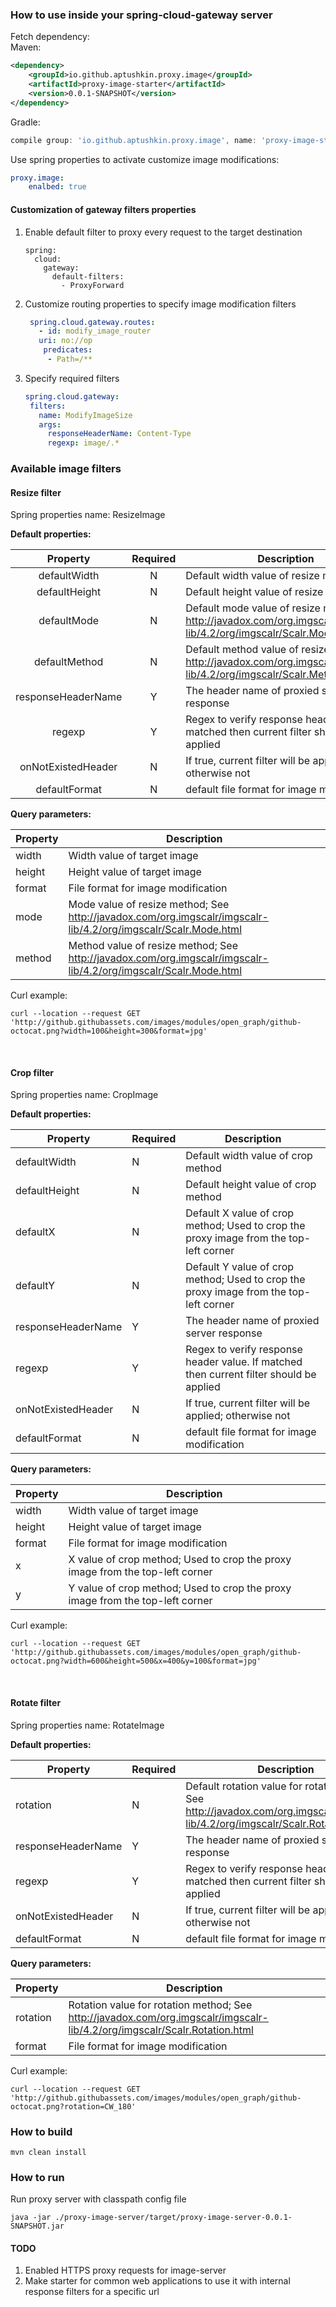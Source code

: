 ### How to use inside your spring-cloud-gateway server

Fetch dependency:
<br>Maven:
```xml
<dependency>
    <groupId>io.github.aptushkin.proxy.image</groupId>
    <artifactId>proxy-image-starter</artifactId>
    <version>0.0.1-SNAPSHOT</version>
</dependency>
```
Gradle:
```groovy
compile group: 'io.github.aptushkin.proxy.image', name: 'proxy-image-starter', version: '0.0.1-SNAPSHOT'
```

Use spring properties to activate customize image modifications: 
```yaml
proxy.image:
    enalbed: true
```

#### Customization of gateway filters properties

1. Enable default filter to proxy every request to the target destination
    ```
    spring:
      cloud:
        gateway:
          default-filters:
            - ProxyForward
    ```
2. Customize routing properties to specify image modification filters
    ```yaml
     spring.cloud.gateway.routes:
       - id: modify_image_router
       uri: no://op
        predicates:
         - Path=/**
    ```

3. Specify required filters
    ```yaml
    spring.cloud.gateway:
     filters:
       name: ModifyImageSize
       args:
         responseHeaderName: Content-Type
         regexp: image/.*
    ```
   
### Available image filters

#### Resize filter

Spring properties name: ResizeImage

**Default properties:**

| Property           	| Required 	| Description                                                                                                            	|
|:--------------------:	|:----------:	|------------------------------------------------------------------------------------------------------------------------	|
| defaultWidth       	| N        	| Default width value of resize method                                                                                   	|
| defaultHeight      	| N        	| Default height value of resize method                                                                                  	|
| defaultMode        	| N        	| Default mode value of resize method; See http://javadox.com/org.imgscalr/imgscalr-lib/4.2/org/imgscalr/Scalr.Mode.html 	|
| defaultMethod      	| N        	| Default method value of resize method; http://javadox.com/org.imgscalr/imgscalr-lib/4.2/org/imgscalr/Scalr.Method.html 	|
| responseHeaderName 	| Y        	| The header name of proxied server response                                                                             	|
| regexp             	| Y        	| Regex to verify response header value. If matched then current filter should be applied                                	|
| onNotExistedHeader 	| N        	| If true, current filter will be applied; otherwise not                                                                 	|
| defaultFormat      	| N        	| default file format for image modification                                                                             	|                                                                   |

**Query parameters:**

| Property 	| Description                                                                                                      	|
|----------	|------------------------------------------------------------------------------------------------------------------	|
| width    	| Width value of target image                                                                                      	|
| height   	| Height value of target image                                                                                     	|
| format   	| File format for image modification                                                                               	|
| mode     	| Mode value of resize method; See http://javadox.com/org.imgscalr/imgscalr-lib/4.2/org/imgscalr/Scalr.Mode.html   	|
| method   	| Method value of resize method; See http://javadox.com/org.imgscalr/imgscalr-lib/4.2/org/imgscalr/Scalr.Mode.html 	|

Curl example:
```
curl --location --request GET 'http://github.githubassets.com/images/modules/open_graph/github-octocat.png?width=100&height=300&format=jpg'
```

<br>

#### Crop filter

Spring properties name: CropImage

**Default properties:**

| Property           	| Required 	| Description                                                                             	|
|--------------------	|----------	|-----------------------------------------------------------------------------------------	|
| defaultWidth       	| N        	| Default width value of crop method                                                    	|
| defaultHeight      	| N        	| Default height value of crop method                                                   	|
| defaultX           	| N        	| Default X value of crop method; Used to crop the proxy image from the top-left corner   	|
| defaultY           	| N        	| Default Y value of crop method; Used to crop the proxy image from the top-left corner   	|
| responseHeaderName 	| Y        	| The header name of proxied server response                                              	|
| regexp             	| Y        	| Regex to verify response header value. If matched then current filter should be applied 	|
| onNotExistedHeader 	| N        	| If true, current filter will be applied; otherwise not                                  	|
| defaultFormat      	| N        	| default file format for image modification                                              	|

**Query parameters:**

| Property 	| Description                                                                   	|
|----------	|-------------------------------------------------------------------------------	|
| width    	| Width value of target image                                                   	|
| height   	| Height value of target image                                                  	|
| format   	| File format for image modification                                            	|
| x        	| X value of crop method; Used to crop the proxy image from the top-left corner 	|
| y        	| Y value of crop method; Used to crop the proxy image from the top-left corner 	|

Curl example:
```
curl --location --request GET 'http://github.githubassets.com/images/modules/open_graph/github-octocat.png?width=600&height=500&x=400&y=100&format=jpg'
```

<br>

#### Rotate filter

Spring properties name: RotateImage

**Default properties:**

| Property           	| Required 	| Description                                                                                                                       	|
|--------------------	|----------	|-----------------------------------------------------------------------------------------------------------------------------------	|
| rotation           	| N        	| Default rotation value for rotation method; See http://javadox.com/org.imgscalr/imgscalr-lib/4.2/org/imgscalr/Scalr.Rotation.html 	|
| responseHeaderName 	| Y        	| The header name of proxied server response                                                                                        	|
| regexp             	| Y        	| Regex to verify response header value. If matched then current filter should be applied                                           	|
| onNotExistedHeader 	| N        	| If true, current filter will be applied; otherwise not                                                                            	|
| defaultFormat      	| N        	| default file format for image modification                                                                                        	|

**Query parameters:**

| Property 	| Description                                                                                                               	|
|----------	|---------------------------------------------------------------------------------------------------------------------------	|
| rotation 	| Rotation value for rotation method; See http://javadox.com/org.imgscalr/imgscalr-lib/4.2/org/imgscalr/Scalr.Rotation.html 	|
| format   	| File format for image modification                                                                                        	|

Curl example:
```
curl --location --request GET 'http://github.githubassets.com/images/modules/open_graph/github-octocat.png?rotation=CW_180'
```

### How to build

```
mvn clean install
```

### How to run

Run proxy server with classpath config file
```
java -jar ./proxy-image-server/target/proxy-image-server-0.0.1-SNAPSHOT.jar
```

#### TODO

1. Enabled HTTPS proxy requests for image-server
2. Make starter for common web applications to use it with internal response filters for a specific url